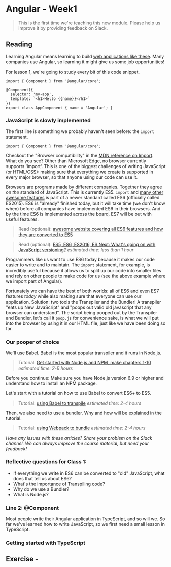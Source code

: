 # Angular - Week1

> This is the first time we're teaching this new module. Please help us improve it by providing feedback on Slack.

## Reading
Learning Angular means learning to build [web applications like these](http://angularexpo.com/). Many companies use Angular, so learning it might give us some job opportunities!

For lesson 1, we're going to study every bit of this code snippet.

```
import { Component } from '@angular/core';

@Component({
  selector: 'my-app',
  template: `<h1>Hello {{name}}</h1>`
})
export class AppComponent { name = 'Angular'; }
```

### JavaScript is slowly implemented
The first line is something we probably haven't seen before: the `import` statement.
```
import { Component } from '@angular/core';
```

Checkout the "Browser compatibility" in the [MDN reference on Import](https://developer.mozilla.org/en-US/docs/Web/JavaScript/Reference/Statements/import). What do you see? Other than Microsoft Edge, no browser currently supports 'import'. This is one of the biggest challenges of writing JavaScript (or HTML/CSS): making sure that everything we create is supported in every major browser, so that anyone using our code can use it.

Browsers are programs made by different companies. Together they agree on *the* standard of JavaScript. This is currently ES5. `import` and [many other awesome features](http://es6-features.org/) is part of a newer standard called ES6 (officially called ES2015). ES6 is "already" finished today, but it will take time (we don't know when) before all companies have implemented ES6 in their browsers. And by the time ES6 is implemented across the board, ES7 will be out with useful features.

> Read (optional): [awesome website covering all ES6 features and how they are converted to ES5](http://es6-features.org/)

> Read (optional): [ES5, ES6, ES2016, ES.Next: What's going on with JavaScript versioning?](https://benmccormick.org/2015/09/14/es5-es6-es2016-es-next-whats-going-on-with-javascript-versioning/) _estimated time: less than 1 hour_

Programmers like us want to use ES6 today because it makes our code easier to write and to maintain. The `import` statement, for example, is incredibly useful because it allows us to split up our code into smaller files and rely on other people to make code for us (see the above example where we import part of Angular).

Fortunately we can have the best of both worlds: all of ES6 and even ES7 features _today_ while also making sure that everyone can use our application. Solution: two tools the Transpiler and the Bundler! A transpiler "eats up New JavaScript" and "poops out valid old javascript that any browser can understand". The script being pooped out by the Transpiler and Bundler, let's call it `poop.js` for convenience sake, is what we will put into the browser by using it in our HTML file, just like we have been doing so far.

### Our pooper of choice
We'll use Babel. Babel is the most popular transpiler and it runs in Node.js.

> Tutorial: [Get started with Node.js and NPM, make chapters 1-10](https://docs.npmjs.com/getting-started)
_estimated time: 2-6 hours_

Before you continue: Make sure you have Node.js version 6.9 or higher and understand how to install an NPM package.

Let's start with a tutorial on how to use Babel to convert ES6+ to ES5.
> Tutorial: [using Babel to transpile](tutorialTranspiling.md) _estimated time: 2-4 hours_

Then, we also need to use a bundler. Why and how will be explained in the tutorial.
> Tutorial: [using Webpack to bundle](tutorialBundling.md) _estimated time: 2-4 hours_

_Have any issues with these articles? Share your problem on the Slack channel. We can always improve the course material, but need your feedback!_

### Reflective questions for Class 1:
- If everything we write in ES6 can be converted to "old" JavaScript, what does that tell us about ES6?
- What's the importance of Transpiling code?
- Why do we use a Bundler?
- What is Node.js?

### Line 2: @Component
Most people write their Angular application in TypeScript, and so will we. So far we've learned how to write JavaScript, so we first need a small lesson in TypeScript.

### Getting started with TypeScript

## Exercise - 
